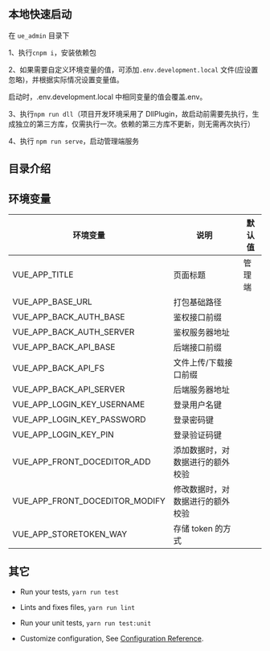 ## 本地快速启动

在 `ue_admin` 目录下

1、执行`cnpm i`，安装依赖包

2、如果需要自定义环境变量的值，可添加`.env.development.local` 文件(应设置忽略)，并根据实际情况设置变量值。

启动时，.env.development.local 中相同变量的值会覆盖.env。

3、执行`npm run dll`（项目开发环境采用了 DllPlugin，故启动前需要先执行，生成独立的第三方库，仅需执行一次。依赖的第三方库不更新，则无需再次执行）

4、执行 `npm run serve`，启动管理端服务

## 目录介绍

## 环境变量

| 环境变量                       | 说明                             | 默认值 |
| ------------------------------ | -------------------------------- | ------ |
| VUE_APP_TITLE                  | 页面标题                         | 管理端 |
| VUE_APP_BASE_URL               | 打包基础路径                     |        |
| VUE_APP_BACK_AUTH_BASE         | 鉴权接口前缀                     |        |
| VUE_APP_BACK_AUTH_SERVER       | 鉴权服务器地址                   |        |
| VUE_APP_BACK_API_BASE          | 后端接口前缀                     |        |
| VUE_APP_BACK_API_FS            | 文件上传/下载接口前缀            |        |
| VUE_APP_BACK_API_SERVER        | 后端服务器地址                   |        |
| VUE_APP_LOGIN_KEY_USERNAME     | 登录用户名键                     |        |
| VUE_APP_LOGIN_KEY_PASSWORD     | 登录密码键                       |        |
| VUE_APP_LOGIN_KEY_PIN          | 登录验证码键                     |        |
| VUE_APP_FRONT_DOCEDITOR_ADD    | 添加数据时，对数据进行的额外校验 |        |
| VUE_APP_FRONT_DOCEDITOR_MODIFY | 修改数据时，对数据进行的额外校验 |        |
| VUE_APP_STORETOKEN_WAY         | 存储 token 的方式                |        |

## 其它

- Run your tests, `yarn run test`

- Lints and fixes files, `yarn run lint`

- Run your unit tests, `yarn run test:unit`

- Customize configuration, See [Configuration Reference](https://cli.vuejs.org/config/).
